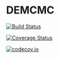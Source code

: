 # DEMCMC

[![Build Status](https://travis-ci.org/chrished/DEMCMC.jl.svg?branch=master)](https://travis-ci.org/chrished/DEMCMC.jl)

[![Coverage Status](https://coveralls.io/repos/chrished/DEMCMC.jl/badge.svg?branch=master&service=github)](https://coveralls.io/github/chrished/DEMCMC.jl?branch=master)

[![codecov.io](http://codecov.io/github/chrished/DEMCMC.jl/coverage.svg?branch=master)](http://codecov.io/github/chrished/DEMCMC.jl?branch=master)
